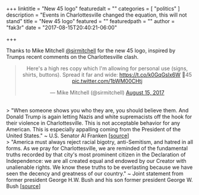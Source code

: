 +++
linktitle = "New 45 logo"
featuredalt = ""
categories = [ "politics" ]
description = "Events in Charlottesville changed the equation, this will not stand"
title = "New 45 logo"
featured = ""
featuredpath = ""
author = "fak3r"
date = "2017-08-15T20:40:21-06:00"

+++

Thanks to Mike Mitchell [@sirmitchell](https://twitter.com/sirmitchell) for the new 45 logo, inspired by Trumps recent comments on the Charlottesville clash.
<div align="center">
<blockquote class="twitter-tweet" data-lang="en"><p lang="en" dir="ltr">Here&#39;s a high res copy which I&#39;m allowing for personal use (signs, shirts, buttons). Spread it far and wide: <a href="https://t.co/k0GqGslx6W">https://t.co/k0GqGslx6W</a> 🚫45 <a href="https://t.co/1bWM00CHtj">pic.twitter.com/1bWM00CHtj</a></p>&mdash; Mike Mitchell (@sirmitchell) <a href="https://twitter.com/sirmitchell/status/897266210563383296">August 15, 2017</a></blockquote>
</div>
<br>
> "When someone shows you who they are, you should believe them. And Donald Trump is again letting Nazis and white supremacists off the hook for their violence in Charlottesville. This is not acceptable behavior for any American. This is especially appalling coming from the President of the United States." ~ U.S. Senator Al Franken [<a href="https://www.facebook.com/senatoralfranken/posts/1465924120160132?pnref=story">source</a>]
<br>
> "America must always reject racial bigotry, anti-Semitism, and hatred in all forms. As we pray for Charlottesville, we are reminded of the fundamental truths recorded by that city's most prominent citizen in the Declaration of Independence: we are all created equal and endowed by our Creator with unalienable rights. We know these truths to be everlasting because we have seen the decency and greatness of our country." ~ Joint statement from former president George H.W. Bush and his son former president George W. Bush [<a href="https://www.washingtonpost.com/news/politics/wp/2017/08/16/both-bush-presidents-just-spoke-out-on-charlottesville-and-sound-nothing-like-trump/">source</a>]
<script async src="//platform.twitter.com/widgets.js" charset="utf-8"></script>
